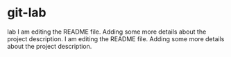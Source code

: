 # git-lab
lab
I am editing the README file. Adding some more details about the project description.
I am editing the README file. Adding some more details about the project description.
